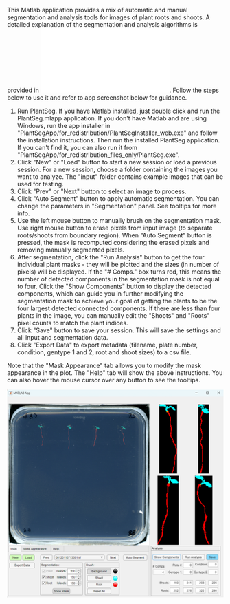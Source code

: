 This Matlab application provides a mix of automatic and manual segmentation and analysis tools for images of plant roots and shoots.
A detailed explanation of the segmentation and analysis algorithms is provided in ![this document](archive/Algorithm%20Details.pdf).
Follow the steps below to use it and refer to app screenshot below for guidance.

1. Run PlantSeg. If you have Matlab installed, just double click and run the PlantSeg.mlapp application. If you don't have Matlab and are using Windows, run the app installer in "PlantSegApp/for_redistribution/PlantSegInstaller_web.exe" and follow the installation instructions. Then run the installed PlantSeg application. If you can't find it, you can also run it from "PlantSegApp/for_redistribution_files_only/PlantSeg.exe".
3. Click "New" or "Load" button to start a new session or load a previous session. For a new session, choose a folder containing the images you want to analyze. The "input" folder contains example images that can be used for testing.
4. Click "Prev" or "Next" button to select an image to process.
5. Click "Auto Segment" button to apply automatic segmentation. You can change the parameters in "Segmentation" panel. See tooltips for more info. 
6. Use the left mouse button to manually brush on the segmentation mask. Use right mouse button to erase pixels from input image (to separate roots/shoots from boundary region). When "Auto Segment" button is pressed, the mask is recomputed considering the erased pixels and removing manually segmented pixels.
7. After segmentation, click the "Run Analysis" button to get the four individual plant masks - they will be plotted and the sizes (in number of pixels) will be displayed. If the "# Comps." box turns red, this means the number of detected components in the segmentation mask is not equal to four. Click the "Show Components" button to display the detected components, which can guide you in further modifying the segmentation mask to achieve your goal of getting the plants to be the four largest detected connected components. If there are less than four plants in the image, you can manually edit the "Shoots" and "Roots" pixel counts to match the plant indices.
8. Click "Save" button to save your session. This will save the settings and all input and segmentation data.
9. Click "Export Data" to export metadata (filename, plate number, condition, gentype 1 and 2, root and shoot sizes) to a csv file.

Note that the "Mask Appearance" tab allows you to modify the mask appearance in the plot. The "Help" tab will show the above instructions.
You can also hover the mouse cursor over any button to see the tooltips.

![PlantSeg UI](archive/plantseg_ui.png?raw=true "PlantSeg UI")
